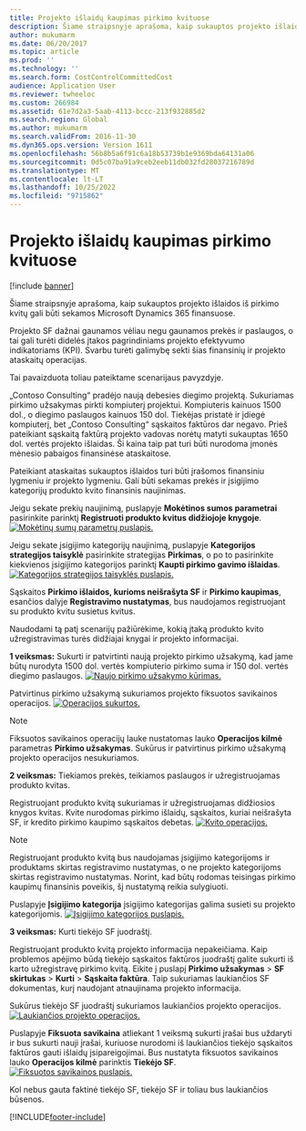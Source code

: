```yaml
---
title: Projekto išlaidų kaupimas pirkimo kvituose
description: Šiame straipsnyje aprašoma, kaip sukauptos projekto išlaidos iš pirkimo kvitų gali būti sekamos Microsoft Dynamics 365 finansuose.
author: mukumarm
ms.date: 06/20/2017
ms.topic: article
ms.prod: ''
ms.technology: ''
ms.search.form: CostControlCommittedCost
audience: Application User
ms.reviewer: twheeloc
ms.custom: 266984
ms.assetid: 61e7d2a3-5aab-4113-bccc-213f932885d2
ms.search.region: Global
ms.author: mukumarm
ms.search.validFrom: 2016-11-30
ms.dyn365.ops.version: Version 1611
ms.openlocfilehash: 56b8b5a6f91c6a18b53739b1e9369bda64131a06
ms.sourcegitcommit: 0d5c07ba91a9ceb2eeb11db032fd28037216789d
ms.translationtype: MT
ms.contentlocale: lt-LT
ms.lasthandoff: 10/25/2022
ms.locfileid: "9715862"
---
```

# <a name="project-cost-accrual-on-purchase-receipts"></a>Projekto išlaidų kaupimas pirkimo kvituose

[!include [banner](../includes/banner.md)]

Šiame straipsnyje aprašoma, kaip sukauptos projekto išlaidos iš pirkimo kvitų gali būti sekamos Microsoft Dynamics 365 finansuose. 

Projekto SF dažnai gaunamos vėliau negu gaunamos prekės ir paslaugos, o tai gali turėti didelės įtakos pagrindiniams projekto efektyvumo indikatoriams (KPI). Svarbu turėti galimybę sekti šias finansinių ir projekto ataskaitų operacijas.

Tai pavaizduota toliau pateiktame scenarijaus pavyzdyje. 

„Contoso Consulting“ pradėjo naują debesies diegimo projektą. Sukuriamas pirkimo užsakymas pirkti kompiuterį projektui. Kompiuteris kainuos 1500 dol., o diegimo paslaugos kainuos 150 dol. Tiekėjas pristatė ir įdiegė kompiuterį, bet „Contoso Consulting“ sąskaitos faktūros dar negavo. Prieš pateikiant sąskaitą faktūrą projekto vadovas norėtų matyti sukauptas 1650 dol. vertės projekto išlaidas. Ši kaina taip pat turi būti nurodoma įmonės mėnesio pabaigos finansinėse ataskaitose. 

Pateikiant ataskaitas sukauptos išlaidos turi būti įrašomos finansiniu lygmeniu ir projekto lygmeniu. Gali būti sekamas prekės ir įsigijimo kategorijų produkto kvito finansinis naujinimas. 

Jeigu sekate prekių naujinimą, puslapyje **Mokėtinos sumos parametrai** pasirinkite parinktį **Registruoti produkto kvitus didžiojoje knygoje**.
[![Mokėtinų sumų parametrų puslapis.](./media/accruals1-1024x409.png)](./media/accruals1.png) 

Jeigu sekate įsigijimo kategorijų naujinimą, puslapyje **Kategorijos strategijos taisyklė** pasirinkite strategijas **Pirkimas**, o po to pasirinkite kiekvienos įsigijimo kategorijos parinktį **Kaupti pirkimo gavimo išlaidas**.
[![Kategorijos strategijos taisyklės puslapis.](./media/accruals2-1024x569.png)](./media/accruals2.png) 

Sąskaitos **Pirkimo išlaidos, kurioms neišrašyta SF** ir **Pirkimo kaupimas**, esančios dalyje **Registravimo nustatymas**, bus naudojamos registruojant su produkto kvitu susietus kvitus.

Naudodami tą patį scenarijų pažiūrėkime, kokią įtaką produkto kvito užregistravimas turės didžiajai knygai ir projekto informacijai. 

**1 veiksmas:** Sukurti ir patvirtinti naują projekto pirkimo užsakymą, kad jame būtų nurodyta 1500 dol. vertės kompiuterio pirkimo suma ir 150 dol. vertės diegimo paslaugos.
[![Naujo pirkimo užsakymo kūrimas.](./media/accruals4-1024x497.png)](./media/accruals4.png) 

Patvirtinus pirkimo užsakymą sukuriamos projekto fiksuotos savikainos operacijos. 
[![Operacijos sukurtos.](./media/accruals5-1024x219.png)](./media/accruals5.png) 

> [!NOTE]
> Fiksuotos savikainos operacijų lauke nustatomas lauko **Operacijos kilmė** parametras **Pirkimo užsakymas**. Sukūrus ir patvirtinus pirkimo užsakymą projekto operacijos nesukuriamos. 

**2 veiksmas:** Tiekiamos prekės, teikiamos paslaugos ir užregistruojamas produkto kvitas. 

Registruojant produkto kvitą sukuriamas ir užregistruojamas didžiosios knygos kvitas. Kvite nurodomas pirkimo išlaidų, sąskaitos, kuriai neišrašyta SF, ir kredito pirkimo kaupimo sąskaitos debetas. 
[![Kvito operacijos.](./media/accruals6-1024x214.png)](./media/accruals6.png)

> [!NOTE]
> Registruojant produkto kvitą bus naudojamas įsigijimo kategorijoms ir produktams skirtas registravimo nustatymas, o ne projekto kategorijoms skirtas registravimo nustatymas. Norint, kad būtų rodomas teisingas pirkimo kaupimų finansinis poveikis, šį nustatymą reikia sulygiuoti. 

Puslapyje **Įsigijimo kategorija** įsigijimo kategorijas galima susieti su projekto kategorijomis.
[![Įsigijimo kategorijos puslapis.](./media/accruals7-1024x390.png)](./media/accruals7.png)

**3 veiksmas:** Kurti tiekėjo SF juodraštį. 

Registruojant produkto kvitą projekto informacija nepakeičiama. Kaip problemos apėjimo būdą tiekėjo sąskaitos faktūros juodraštį galite sukurti iš karto užregistravę pirkimo kvitą. Eikite į puslapį **Pirkimo užsakymas** &gt; **SF skirtukas** &gt; **Kurti** &gt; **Sąskaita faktūra**. Taip sukuriamas laukiančios SF dokumentas, kurį naudojant atnaujinama projekto informacija. 

Sukūrus tiekėjo SF juodraštį sukuriamos laukiančios projekto operacijos. 
[![Laukiančios projekto operacijos.](./media/accruals8-1024x225.png)](./media/accruals8.png) 

Puslapyje **Fiksuota savikaina** atliekant 1 veiksmą sukurti įrašai bus uždaryti ir bus sukurti nauji įrašai, kuriuose nurodomi iš laukiančios tiekėjo sąskaitos faktūros gauti išlaidų įsipareigojimai. Bus nustatyta fiksuotos savikainos lauko **Operacijos kilmė** parinktis **Tiekėjo SF**.
[![Fiksuotos savikainos puslapis.](./media/accruals9-1024x200.png)](./media/accruals9.png)

Kol nebus gauta faktinė tiekėjo SF, tiekėjo SF ir toliau bus laukiančios būsenos.





[!INCLUDE[footer-include](../../includes/footer-banner.md)]

